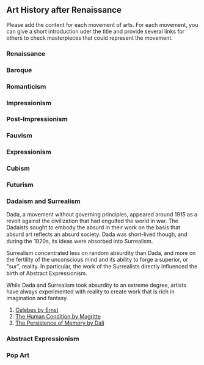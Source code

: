 ## Art History after Renaissance
Please add the content for each movement of arts. For each movement, you can give a short introduction uder the title and provide several links for others to check masterpieces that could represent the movement.
### Renaissance
### Baroque
### Romanticism
### Impressionism
### Post-Impressionism
### Fauvism
### Expressionism
### Cubism
### Futurism
### Dadaism and Surrealism
Dada, a movement without governing principles, appeared around 1915 as a revolt against the civilization that had engulfed the world in war. The Dadaists sought to embody the absurd in their work on the basis that absurd art reﬂects an absurd society. Dada was short-lived though, and during the 1920s, its ideas were absorbed into Surrealism. 

Surrealism concentrated less on random absurdity than Dada, and more on the fertility of the unconscious mind and its ability to forge a superior, or "sur", reality. In particular, the work of the Surrealists directly inﬂuenced the birth of Abstract Expressionism.

While Dada and Surrealism took absurdity to an extreme degree, artists have always experimented with reality to create work that is rich in imagination and fantasy.

1. [Celebes by Ernst](https://en.wikipedia.org/wiki/The_Elephant_Celebes)
2. [The Human Condition by Magritte](https://en.wikipedia.org/wiki/The_Human_Condition_(Magritte))
3. [The Persistence of Memory by Dali](https://en.wikipedia.org/wiki/The_Persistence_of_Memory)

### Abstract Expressionism
### Pop Art